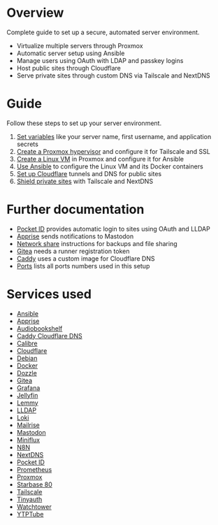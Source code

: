 # Overview

Complete guide to set up a secure, automated server environment.

-   Virtualize multiple servers through Proxmox
-   Automatic server setup using Ansible
-   Manage users using OAuth with LDAP and passkey logins
-   Host public sites through Cloudflare
-   Serve private sites through custom DNS via Tailscale and NextDNS

# Guide

Follow these steps to set up your server environment.

1. [Set variables](docs/variables.md) like your server name, first username, and application secrets
1. [Create a Proxmox hypervisor](docs/proxmox.md) and configure it for Tailscale and SSL
1. [Create a Linux VM](docs/linux-vm.md) in Proxmox and configure it for Ansible
1. [Use Ansible](docs/ansible.md) to configure the Linux VM and its Docker containers
1. [Set up Cloudflare](docs/cloudflare.md) tunnels and DNS for public sites
1. [Shield private sites](docs/private.md) with Tailscale and NextDNS

# Further documentation

-   [Pocket ID](docs/pocket-id.md) provides automatic login to sites using OAuth and LLDAP
-   [Apprise](docs/apprise.md) sends notifications to Mastodon
-   [Network share](docs/network-share.md) instructions for backups and file sharing
-   [Gitea](docs/gitea.md) needs a runner registration token
-   [Caddy](docs/caddy.md) uses a custom image for Cloudflare DNS
-   [Ports](docs/ports.md) lists all ports numbers used in this setup

# Services used

-   [Ansible](https://www.ansible.com)
-   [Apprise](https://github.com/caronc/apprise)
-   [Audiobookshelf](https://www.audiobookshelf.org)
-   [Caddy Cloudflare DNS](https://github.com/notclickable-jordan/caddy-cloudflare-dns)
-   [Calibre](https://github.com/janeczku/calibre-web)
-   [Cloudflare](https://cloudflare.com)
-   [Debian](https://www.debian.org)
-   [Docker](https://www.docker.com)
-   [Dozzle](https://dozzle.dev)
-   [Gitea](https://about.gitea.com)
-   [Grafana](https://grafana.com)
-   [Jellyfin](https://jellyfin.org)
-   [Lemmy](https://join-lemmy.org)
-   [LLDAP](https://github.com/lldap/lldap)
-   [Loki](https://grafana.com/oss/loki/)
-   [Mailrise](https://github.com/yoryan/mailrise)
-   [Mastodon](https://joinmastodon.org)
-   [Miniflux](https://miniflux.app)
-   [N8N](https://n8n.io)
-   [NextDNS](https://nextdns.io)
-   [Pocket ID](https://github.com/pocket-id/pocket-id)
-   [Prometheus](https://prometheus.io)
-   [Proxmox](https://proxmox.com/en/)
-   [Starbase 80](https://github.com/notclickable-jordan/starbase-80)
-   [Tailscale](https://tailscale.com)
-   [Tinyauth](https://tinyauth.app)
-   [Watchtower](https://github.com/containrrr/watchtower)
-   [YTPTube](https://github.com/arabcoders/ytptube)
